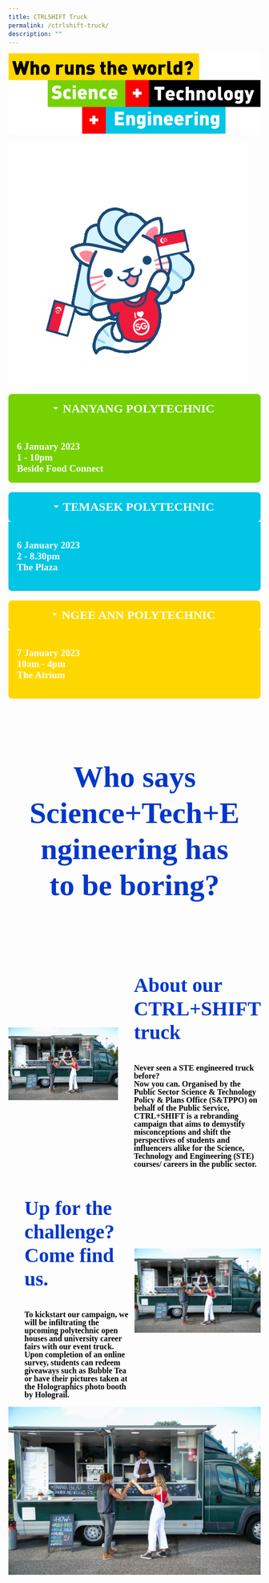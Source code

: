 ```yaml
---
title: CTRLSHIFT Truck
permalink: /ctrlshift-truck/
description: ""
---
```

![](/images/who%20runs%20the%20world.png)

![](/images/giphy.gif)

<div class="wrap-collabsible">
  <input id="collapsible" class="toggle" type="checkbox" checked>
	<label for="collapsible" class="lbl-toggle">NANYANG POLYTECHNIC</label>
  <div class="collapsible-content">
    <div class="content-inner">
			<p> 6 January 2023 
			<br> 1 - 10pm 
			<br> Beside Food Connect </p>
    </div>
  </div>
</div>

<div class="wrap-collabsible">
	<input id="collapsible-2" class="toggle-2" type="checkbox" checked>
	<label for="collapsible-2" class="lbl-toggle-2">TEMASEK POLYTECHNIC</label>
  <div class="collapsible-content-2">
    <div class="content-inner-2">
			<p> 6 January 2023 
			<br> 2 - 8.30pm
			<br> The Plaza </p>
    </div>
  </div>
</div>

<div class="wrap-collabsible">
	<input id="collapsible-3" class="toggle-3" type="checkbox" checked>
	<label for="collapsible-3" class="lbl-toggle-3">NGEE ANN POLYTECHNIC</label>
  <div class="collapsible-content-3">
    <div class="content-inner-3">
			<p> 7 January 2023 
			<br> 10am - 4pm
			<br>The Atrium</p>
    </div>
  </div>
</div>

<style>
		input[type='checkbox'] { 
			display: none; 
		}
		.wrap-collabsible { 
			margin: 1.2rem 0; 
		} 
		.lbl-toggle, .lbl-toggle-2, .lbl-toggle-3 { 
			display: block; 
			font-weight: bold; 
			font-family: "Din Black"; 
			font-size: 1.5rem; 
			text-transform: uppercase; 
			text-align: center; 
			padding: 1rem; 
			color: #FFFFFF; 
			background: #75D200; 
			cursor: pointer; 
			border-radius: 7px; 
			transition: all 0.25s ease-out; 
		} 
	  .lbl-toggle-2 {
				background: #00C5E4;
	}
	   .lbl-toggle-3 {
				background: #FFD700;
		}
		.lbl-toggle:hover, .lbl-toggle-2:hover, .lbl-toggle-3:hover { 
			color: #FFF; 
		} 
		.lbl-toggle::before, .lbl-toggle-2::before, .lbl-toggle-3::before  { 
			content: ' '; 
			display: inline-block; 
			border-top: 5px solid transparent; 
			border-bottom: 5px solid transparent;
			border-left: 5px solid currentColor; 
			vertical-align: middle; 
			margin-right: .7rem; 
			transform: translateY(-2px); 
			transition: transform .2s ease-out; 
		}
		.toggle:checked + .lbl-toggle::before,  .toggle-2:checked + .lbl-toggle-2::before, .toggle-3:checked + .lbl-toggle-3::before {
			transform: rotate(90deg) translateX(-3px); 
		} 
		.collapsible-content,  .collapsible-content-2, .collapsible-content-3 { 
			max-height: 0px; 
			overflow: hidden;
			transition: max-height .25s ease-in-out; 
		} 
		.toggle:checked + .lbl-toggle + .collapsible-content,  .toggle-2:checked + .lbl-toggle-2 + .collapsible-content-2, .toggle-3:checked + .lbl-toggle-3 + .collapsible-content-3 { 
			max-height: 350px;
		} 
		.toggle:checked+.lbl-toggle { 
			border-bottom-right-radius: 0; 
			border-bottom-left-radius: 0; 
		} 
		.collapsible-content .content-inner, .collapsible-content-2 .content-inner-2, .collapsible-content-3 .content-inner-3 {
			background: #FFFFFF; 
			border-bottom: 1px solid #75D200; 
			border-bottom-left-radius: 7px ; 
			border-bottom-right-radius: 7px; 
	    border-right: 1px solid #75D200; 
			border-left: 1px solid #75D200;
			padding: .5rem 1rem; 
			display: block; 
			font-weight: bold; 
			font-family: "Din Black"; 
			font-size: 1.2rem;  
			text-align: left; 
			padding: 1rem; 
			color: #FFFFFF; 
			background: #75D200; 
		}
		.collapsible-content-2 .content-inner-2 {
				border-bottom: 1px solid  #00C5E4;
				border-right: 1px solid  #00C5E4;
				border-left: 1px solid #00C5E4;
				background: #00C5E4;
		}
			.collapsible-content-3 .content-inner-3 {
				border-bottom: 1px solid  #FFD700;
				border-right: 1px solid  #FFD700;
				border-left: 1px solid #FFD700;
				background: #FFD700;
		}
		.collapsible-content p { 
			margin-bottom: 0;
		}
		.who-says {
			font-weight: bold; 
			font-family: "Din Black"; 
			font-size: 60px;
			text-align: center; 
			padding: 2.5rem; 
			color: #0037CC;
			line-height: 72px; 
	}
	 .container-truck {
        display: flex;
        align-items: center;
        justify-content: center
      }
      img {
        max-width: 100%
      }
      .truck, .challenge {
        flex-basis: 50%
      }
      .about-truck-head, .challenge-head {
			font-weight: bold; 
			font-family: "Din Black"; 
			font-size: 2.5rem;
			text-align: left; 
			padding-left: 2rem; 
			color: #0037CC;
      }
		 .about-truck-para, .challenge-para {
				font-weight: bold; 
				font-family: "Din 2014"; 
				font-size: 1rem;
				line-height: 1;
				text-align: left; 
				padding-left: 2rem; 
				color: #000000;
      }
	.container-challenge {
        display: flex;
        align-items: center;
        justify-content: center
	
</style>

<div class="who-says"> 
	<p>Who says Science+Tech+Engineering has to be boring?</p>
</div>


  <div class="container-truck">
      <div class="truck">
        <img src="images/truck-sample.jpg">
      </div>
      <div class="truck">
        <p class="about-truck-head">About our CTRL+SHIFT truck</p>
				<p class="about-truck-para"> Never seen a STE engineered truck before? 
					<br>Now you can. Organised by the Public Sector Science & Technology Policy & Plans Office (S&TPPO) on behalf of the Public Service, CTRL+SHIFT is a rebranding campaign that aims to demystify misconceptions and shift the perspectives of students and influencers alike for the Science, Technology and Engineering (STE) courses/ careers in the public sector. </p>
      </div>
    </div>
		
  <div class="container-challenge">
		<div class="challenge">
					<p class="challenge-head">Up for the challenge? Come find us.</p>
					<p class="challenge-para"> To kickstart our campaign, we will be infiltrating the upcoming polytechnic open houses and university career fairs with our event truck.
						<br> Upon completion of an online survey, students can redeem giveaways such as Bubble Tea or have their pictures taken at the Holographics photo booth by Holograil. </p>
				</div>    
		<div class="challenge">
					<img src="images/truck-sample.jpg">
				</div>
    </div>
		
		
		
<div class="challenge">
					<img src="images/truck-sample.jpg">
				</div>